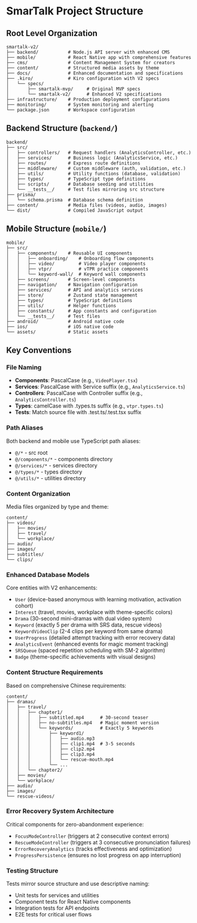 # SmarTalk Project Structure

## Root Level Organization
```
smartalk-v2/
├── backend/           # Node.js API server with enhanced CMS
├── mobile/            # React Native app with comprehensive features
├── cms/               # Content Management System for creators
├── content/           # Structured media assets by theme
├── docs/              # Enhanced documentation and specifications
├── .kiro/             # Kiro configuration with V2 specs
│   └── specs/
│       ├── smartalk-mvp/     # Original MVP specs
│       └── smartalk-v2/      # Enhanced V2 specifications
├── infrastructure/    # Production deployment configurations
├── monitoring/        # System monitoring and alerting
└── package.json       # Workspace configuration
```

## Backend Structure (`backend/`)
```
backend/
├── src/
│   ├── controllers/   # Request handlers (AnalyticsController, etc.)
│   ├── services/      # Business logic (AnalyticsService, etc.)
│   ├── routes/        # Express route definitions
│   ├── middleware/    # Custom middleware (auth, validation, etc.)
│   ├── utils/         # Utility functions (database, validation)
│   ├── types/         # TypeScript type definitions
│   ├── scripts/       # Database seeding and utilities
│   └── __tests__/     # Test files mirroring src structure
├── prisma/
│   └── schema.prisma  # Database schema definition
├── content/           # Media files (videos, audio, images)
└── dist/              # Compiled JavaScript output
```

## Mobile Structure (`mobile/`)
```
mobile/
├── src/
│   ├── components/    # Reusable UI components
│   │   ├── onboarding/    # Onboarding flow components
│   │   ├── video/         # Video player components
│   │   ├── vtpr/          # vTPR practice components
│   │   └── keyword-wall/  # Keyword wall components
│   ├── screens/       # Screen-level components
│   ├── navigation/    # Navigation configuration
│   ├── services/      # API and analytics services
│   ├── store/         # Zustand state management
│   ├── types/         # TypeScript definitions
│   ├── utils/         # Helper functions
│   ├── constants/     # App constants and configuration
│   └── __tests__/     # Test files
├── android/           # Android native code
├── ios/               # iOS native code
└── assets/            # Static assets
```

## Key Conventions

### File Naming
- **Components**: PascalCase (e.g., `VideoPlayer.tsx`)
- **Services**: PascalCase with Service suffix (e.g., `AnalyticsService.ts`)
- **Controllers**: PascalCase with Controller suffix (e.g., `AnalyticsController.ts`)
- **Types**: camelCase with .types.ts suffix (e.g., `vtpr.types.ts`)
- **Tests**: Match source file with .test.ts/.test.tsx suffix

### Path Aliases
Both backend and mobile use TypeScript path aliases:
- `@/*` - src root
- `@/components/*` - components directory
- `@/services/*` - services directory
- `@/types/*` - types directory
- `@/utils/*` - utilities directory

### Content Organization
Media files organized by type and theme:
```
content/
├── videos/
│   ├── movies/
│   ├── travel/
│   └── workplace/
├── audio/
├── images/
├── subtitles/
└── clips/
```

### Enhanced Database Models
Core entities with V2 enhancements:
- `User` (device-based anonymous with learning motivation, activation cohort)
- `Interest` (travel, movies, workplace with theme-specific colors)
- `Drama` (30-second mini-dramas with dual video system)
- `Keyword` (exactly 5 per drama with SRS data, rescue videos)
- `KeywordVideoClip` (2-4 clips per keyword from same drama)
- `UserProgress` (detailed attempt tracking with error recovery data)
- `AnalyticsEvent` (enhanced events for magic moment tracking)
- `SRSQueue` (spaced repetition scheduling with SM-2 algorithm)
- `Badge` (theme-specific achievements with visual designs)

### Content Structure Requirements
Based on comprehensive Chinese requirements:
```
content/
├── dramas/
│   ├── travel/
│   │   ├── chapter1/
│   │   │   ├── subtitled.mp4      # 30-second teaser
│   │   │   ├── no-subtitles.mp4   # Magic moment version
│   │   │   └── keywords/          # Exactly 5 keywords
│   │   │       ├── keyword1/
│   │   │       │   ├── audio.mp3
│   │   │       │   ├── clip1.mp4  # 3-5 seconds
│   │   │       │   ├── clip2.mp4
│   │   │       │   ├── clip3.mp4
│   │   │       │   └── rescue-mouth.mp4
│   │   │       └── ...
│   │   └── chapter2/
│   ├── movies/
│   └── workplace/
├── audio/
├── images/
└── rescue-videos/
```

### Error Recovery System Architecture
Critical components for zero-abandonment experience:
- `FocusModeController` (triggers at 2 consecutive context errors)
- `RescueModeController` (triggers at 3 consecutive pronunciation failures)
- `ErrorRecoveryAnalytics` (tracks effectiveness and optimization)
- `ProgressPersistence` (ensures no lost progress on app interruption)

### Testing Structure
Tests mirror source structure and use descriptive naming:
- Unit tests for services and utilities
- Component tests for React Native components
- Integration tests for API endpoints
- E2E tests for critical user flows